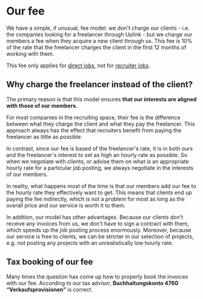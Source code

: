 # Our fee

We have a simple, if unusual, fee model: we don't charge our clients - i.e. the companies looking for a freelancer through Uplink - but we charge our members a fee when they acquire a new client through us. This fee is 10% of the rate that the freelancer charges the client in the first 12 months of working with them.

This fee only applies for [direct jobs](040-direct-jobs.md), not for [recruiter jobs](050-recruiter-jobs.md).

## Why charge the freelancer instead of the client?

The primary reason is that this model ensures **that our interests are aligned with those of our members.**

For most companies in the recruiting space, their fee is the difference between what they charge the client and what they pay the freelancer. This approach always has the effect that recruiters benefit from paying the freelancer as little as possible.

In contrast, since our fee is based of the freelancer's rate, it is in both ours and the freelancer's interest to set as high an hourly rate as possible. So when we negotiate with clients, or advise them on what is an appropriate hourly rate for a particular job posting, we always negotiate in the interests of our members.

In reality, what happens most of the time is that our members add our fee to the hourly rate they effectively want to get. This means that clients end up paying the fee indirectly, which is not a problem for most as long as the overall price and our service is worth it to them.

In addition, our model has other advantages. Because our clients don't receive any invoices from us, we don't have to sign a contract with them, which speeds up the job posting process enormously. Moreover, because our service is free to clients, we can be stricter in our selection of projects, e.g. not posting any projects with an unrealistically low hourly rate.

## Tax booking of our fee

Many times the question has come up how to properly book the invoices with our fee. According to our tax advisor, **Buchhaltungskonto 4760 “Verkaufsprovisionen”** is correct.
